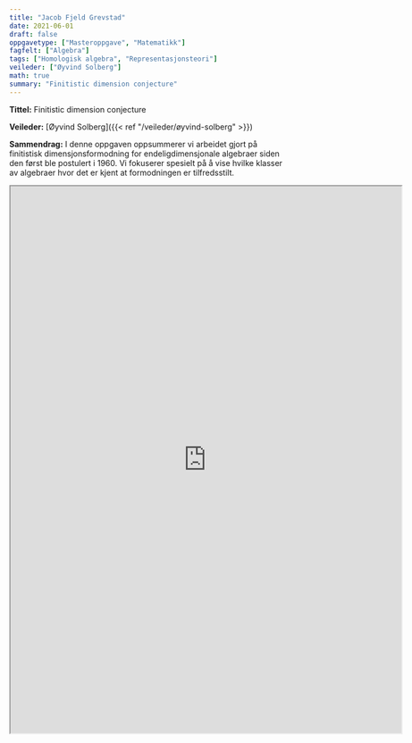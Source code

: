 ```yaml
---
title: "Jacob Fjeld Grevstad"
date: 2021-06-01
draft: false
oppgavetype: ["Masteroppgave", "Matematikk"]
fagfelt: ["Algebra"]
tags: ["Homologisk algebra", "Representasjonsteori"]
veileder: ["Øyvind Solberg"]
math: true
summary: "Finitistic dimension conjecture"
---
```


**Tittel:**    Finitistic dimension conjecture 

**Veileder:**  [Øyvind Solberg]({{< ref "/veileder/øyvind-solberg" >}})

**Sammendrag:** I denne oppgaven oppsummerer vi arbeidet gjort på finitistisk dimensjonsformodning for endeligdimensjonale algebraer siden den først ble postulert i 1960. Vi fokuserer spesielt på å vise hvilke klasser av algebraer hvor det er kjent at formodningen er tilfredsstilt.


<iframe src="https://drive.google.com/file/d/1RZ1udT9whHcQs9Hk6TNs15i3PMjvaY6w/preview" width="700" height="980" allow="autoplay"></iframe>

